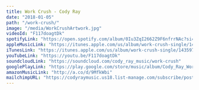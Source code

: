 ```yaml
---
title: Work Crush - Cody Ray
date: "2018-01-05"
path: "/work-crush/"
image: "/media/WorkCrushArtwork.jpg"
videoId: "F117doagtDk"
spotifyLink: "https://open.spotify.com/album/0Iu3ZqI2662Z9F6nfrrNAc?si=NwxiHaYcRTW059ZAeZ95-Q"
appleMusicLink: "https://itunes.apple.com/us/album/work-crush-single/1435973829"
iTunesLink: "https://itunes.apple.com/us/album/work-crush-single/1435973829"
youTubeLink: "https://youtu.be/F117doagtDk"
soundcloudLink: "https://soundcloud.com/cody_ray_music/work-crush"
googlePlayLink: "https://play.google.com/store/music/album/Cody_Ray_Work_Crush?id=Beuv2x5decfpseo2rmkharh4vom&hl=en"
amazonMusicLink: "http://a.co/d/9MfkWbi"
mailchimpURL: "https://codyraymusic.us18.list-manage.com/subscribe/post?u=4cd414c7953819aa309bb2fd9&amp;id=dd80d2e2b4"
---
```

